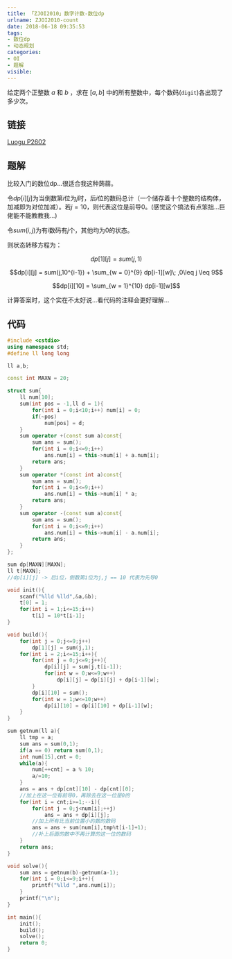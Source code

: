 ```yaml
---
title: 「ZJOI2010」数字计数-数位dp
urlname: ZJOI2010-count
date: 2018-06-18 09:35:53
tags:
- 数位dp
- 动态规划
categories:
- OI
- 题解
visible:
---
```


给定两个正整数 $a$ 和 $b$ ，求在 $[a,b]$ 中的所有整数中，每个数码(`digit`)各出现了多少次。

<!-- more -->

## 链接

[Luogu P2602](https://www.luogu.org/problemnew/show/P2602)

## 题解

比较入门的数位dp...很适合我这种蒟蒻。

令$dp[i][j]$为当倒数第$i$位为$j$时，后$i$位的数码总计（一个储存着十个整数的结构体，加减即为对位加减）。若$j=10$，则代表这位是前导$0$。(感觉这个搞法有点笨拙...巨佬能不能教教我...)

令$sum(i,j)$为有$i$数码有$j$个，其他均为$0$的状态。

则状态转移方程为：

$$dp[1][j] = sum(j,1)$$

$$dp[i][j] = sum(j,10^{i-1}) + \sum_{w = 0}^{9} dp[i-1][w]\; ,0\leq j \leq 9$$

$$dp[i][10] = \sum_{w = 1}^{10} dp[i-1][w]$$

计算答案时，这个实在不太好说...看代码的注释会更好理解...

## 代码


```cpp
#include <cstdio>
using namespace std;
#define ll long long 

ll a,b;

const int MAXN = 20;

struct sum{
    ll num[10];
    sum(int pos = -1,ll d = 1){
        for(int i = 0;i<10;i++) num[i] = 0;
        if(~pos)
            num[pos] = d;
    }
    sum operator +(const sum a)const{
        sum ans = sum();
        for(int i = 0;i<=9;i++)
            ans.num[i] = this->num[i] + a.num[i];
        return ans;
    }
    sum operator *(const int a)const{
        sum ans = sum();
        for(int i = 0;i<=9;i++)
            ans.num[i] = this->num[i] * a;
        return ans;
    }
    sum operator -(const sum a)const{
        sum ans = sum();
        for(int i = 0;i<=9;i++)
            ans.num[i] = this->num[i] - a.num[i];
        return ans;
    }
};

sum dp[MAXN][MAXN];
ll t[MAXN];
//dp[i][j] -> 后i位，倒数第i位为j,j == 10 代表为先导0

void init(){
    scanf("%lld %lld",&a,&b);
    t[0] = 1;
    for(int i = 1;i<=15;i++)
        t[i] = 10*t[i-1];
}

void build(){
    for(int j = 0;j<=9;j++)
        dp[1][j] = sum(j,1); 
    for(int i = 2;i<=15;i++){
        for(int j = 0;j<=9;j++){
            dp[i][j] = sum(j,t[i-1]);
            for(int w = 0;w<=9;w++)
                dp[i][j] = dp[i][j] + dp[i-1][w];
        }
        dp[i][10] = sum();
        for(int w = 1;w<=10;w++)
            dp[i][10] = dp[i][10] + dp[i-1][w]; 
    }
}

sum getnum(ll a){
    ll tmp = a;
    sum ans = sum(0,1);
    if(a == 0) return sum(0,1);
    int num[15],cnt = 0;
    while(a){
        num[++cnt] = a % 10;
        a/=10;
    }
    ans = ans + dp[cnt][10] - dp[cnt][0];
    //加上在这一位有前导0，再除去在这一位是0的
    for(int i = cnt;i>=1;--i){
        for(int j = 0;j<num[i];++j)
            ans = ans + dp[i][j];
        //加上所有比当前位置小的数的数码
        ans = ans + sum(num[i],tmp%t[i-1]+1);
        //补上后面的数中不再计算的这一位的数码
    }
    return ans;
}

void solve(){
    sum ans = getnum(b)-getnum(a-1);
    for(int i = 0;i<=9;i++){
        printf("%lld ",ans.num[i]);
    }
    printf("\n");
}

int main(){
    init();
    build();
    solve();
    return 0;
}
```


